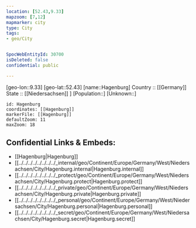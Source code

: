 ```yaml
---
location: [52.43,9.33] 
mapzoom: [7,12] 
mapmarker: city 
type: City
tags:
- geo/City


SpocWebEntityId: 30700
isDeleted: false
confidential: public

---
```

[geo-lon::9.33] 
[geo-lat::52.43] 
[name::Hagenburg] 
Country :: [[Germany]]  
State :: [[Niedersachsen]] ] 
[Population::] 
[Unknown::] 


```leaflet
id: Hagenburg
coordinates: [[Hagenburg]] 
markerFile: [[Hagenburg]] 
defaultZoom: 11 
maxZoom: 18
```


## Confidential Links & Embeds: 
- [[Hagenburg|Hagenburg]]  
- [[../../../../../../../../_internal/geo/Continent/Europe/Germany/West/Niedersachsen/City/Hagenburg.internal|Hagenburg.internal]] 
- [[../../../../../../../../_protect/geo/Continent/Europe/Germany/West/Niedersachsen/City/Hagenburg.protect|Hagenburg.protect]] 
- [[../../../../../../../../_private/geo/Continent/Europe/Germany/West/Niedersachsen/City/Hagenburg.private|Hagenburg.private]] 
- [[../../../../../../../../_personal/geo/Continent/Europe/Germany/West/Niedersachsen/City/Hagenburg.personal|Hagenburg.personal]] 
- [[../../../../../../../../_secret/geo/Continent/Europe/Germany/West/Niedersachsen/City/Hagenburg.secret|Hagenburg.secret]] 
